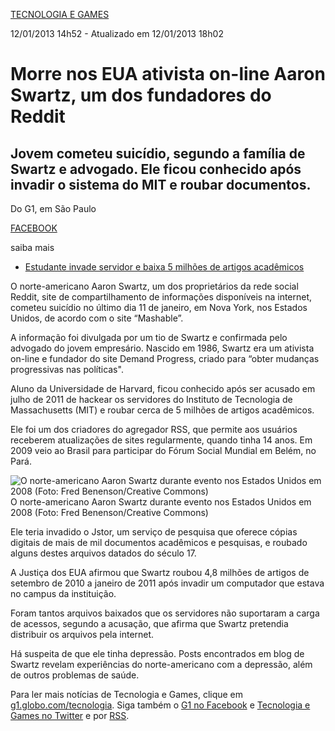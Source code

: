 [TECNOLOGIA E GAMES](http://g1.globo.com/tecnologia/index.html)

12/01/2013 14h52 - Atualizado em 12/01/2013 18h02

# Morre nos EUA ativista on-line Aaron Swartz, um dos fundadores do Reddit

## Jovem cometeu suicídio, segundo a família de Swartz e advogado. Ele ficou conhecido após invadir o sistema do MIT e roubar documentos. 

Do G1, em São Paulo

[FACEBOOK](http://www.facebook.com/)







saiba mais

- [Estudante invade servidor e baixa 5 milhões de artigos acadêmicos](http://g1.globo.com/tecnologia/noticia/2011/07/estudante-invade-servidor-e-baixa-5-milhoes-de-artigos-academicos.html)

O norte-americano Aaron Swartz, um dos proprietários da rede social Reddit, site de compartilhamento de informações disponíveis na internet, cometeu suicídio no último dia 11 de janeiro, em Nova York, nos Estados Unidos, de acordo com o site “Mashable”.

A informação foi divulgada por um tio de Swartz e confirmada pelo advogado do jovem empresário. Nascido em 1986, Swartz era um ativista on-line e fundador do site Demand Progress, criado para “obter mudanças progressivas nas políticas".

Aluno da Universidade de Harvard, ficou conhecido após ser acusado em julho de 2011 de hackear os servidores do Instituto de Tecnologia de Massachusetts (MIT) e roubar cerca de 5 milhões de artigos acadêmicos.

Ele foi um dos criadores do agregador RSS, que permite aos usuários receberem atualizações de sites regularmente, quando tinha 14 anos. Em 2009 veio ao Brasil para participar do Fórum Social Mundial em Belém, no Pará.

![O norte-americano Aaron Swartz durante evento nos Estados Unidos em 2008 (Foto: Fred Benenson/Creative Commons)](http://s2.glbimg.com/KRBnxeGbmoI8r3u9FpaYHKe8WcFNdc0WlNdWYB2Zx1hIoz-HdGixxa_8qOZvMp3w/s.glbimg.com/jo/g1/f/original/2013/01/12/432px-aaron_swartz_profile.jpg)O norte-americano Aaron Swartz durante evento
nos Estados Unidos em 2008
(Foto: Fred Benenson/Creative Commons)

Ele teria invadido o Jstor, um serviço de pesquisa que oferece cópias digitais de mais de mil documentos acadêmicos e pesquisas, e roubado alguns destes arquivos datados do século 17.

A Justiça dos EUA afirmou que Swartz roubou 4,8 milhões de artigos de setembro de 2010 a janeiro de 2011 após invadir um computador que estava no campus da instituição.

Foram tantos arquivos baixados que os servidores não suportaram a carga de acessos, segundo a acusação, que afirma que Swartz pretendia distribuir os arquivos pela internet.

Há suspeita de que ele tinha depressão. Posts encontrados em blog de Swartz revelam experiências do norte-americano com a depressão, além de outros problemas de saúde.

Para ler mais notícias de Tecnologia e Games, clique em [g1.globo.com/tecnologia](http://g1.globo.com/tecnologia). Siga também o [G1 no Facebook](http://facebook.com/g1) e [Tecnologia e Games no Twitter](https://twitter.com/g1tecnologia) e por [RSS](http://g1.globo.com/dynamo/tecnologia/rss2.xml).